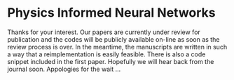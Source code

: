# Physics Informed Neural Networks

Thanks for your interest. Our papers are currently under review for publication and the codes will be publicly available on-line as soon as the review process is over. In the meantime, the manuscripts are written in such a way that a reimplementation is easily feasible. There is also a code snippet included in the first paper. Hopefully we will hear back from the journal soon. Appologies for the wait ...
